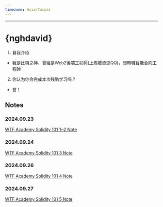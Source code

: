 ```yaml
---
timezone: Asia/Taipei
---
```


---

# {nghdavid}

1. 自我介绍
- 我是比特之神，曾經是Web2後端工程師(上周被資遣QQ)，想轉職智能合約工程師
2. 你认为你会完成本次残酷学习吗？
- 會！
   
## Notes

<!-- Content_START -->

### 2024.09.23
[WTF Academy Solidity 101 1~2 Note](/content/nghdavid/1-2.md)
### 

### 2024.09.24
[WTF Academy Solidity 101 3 Note](/content/nghdavid/3.md)
### 

### 2024.09.26
[WTF Academy Solidity 101 4 Note](/content/nghdavid/4.md)
### 

### 2024.09.27
[WTF Academy Solidity 101 5 Note](/content/nghdavid/5.md)
### 

<!-- Content_END -->
